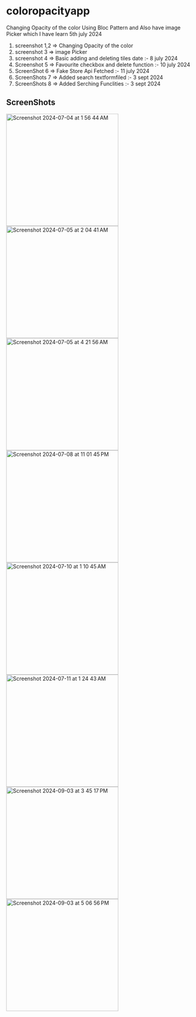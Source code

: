 # coloropacityapp

Changing Opacity of the color Using Bloc Pattern and Also have image Picker which I have learn 5th july 2024

1. screenshot 1,2 => Changing Opacity of the color
2. screenshot 3 => image Picker
3. screenshot 4 => Basic adding and deleting tiles date :- 8 july 2024
4. Screenshot 5 => Favourite checkbox and delete function :- 10 july 2024
5. ScreenShot 6 => Fake Store Api Fetched :- 11 july 2024
6. ScreenShots 7 => Added search textformfiled  :- 3 sept 2024
7. ScreenShots 8 => Added Serching Funclities :- 3 sept 2024


## ScreenShots

<img width="300" alt="Screenshot 2024-07-04 at 1 56 44 AM" src="https://github.com/devpaurakh/Color-Opacity-Changing-App/assets/100192320/8ff22272-10fe-46e6-90b0-2a044a1beeb5">
<img width="300" alt="Screenshot 2024-07-05 at 2 04 41 AM" src="https://github.com/devpaurakh/Color-Opacity-Changing-App/assets/100192320/737d264a-7ee5-45e5-bf2a-1dec0a13cb20">
<img width="300" alt="Screenshot 2024-07-05 at 4 21 56 AM" src="https://github.com/devpaurakh/Color-Opacity-Changing-App/assets/100192320/39ff1719-550a-4505-8dc4-e5514e6b89d7">
<img width="300" alt="Screenshot 2024-07-08 at 11 01 45 PM" src="https://github.com/devpaurakh/Color-Opacity-Changing-App/assets/100192320/c7a32d5a-f4bf-4f1d-a953-3997b8c93583">
<img width="300" alt="Screenshot 2024-07-10 at 1 10 45 AM" src="https://github.com/devpaurakh/Color-Opacity-Changing-App/assets/100192320/06f052df-8f70-447d-ae58-be5f778b9c95">
<img width="300" alt="Screenshot 2024-07-11 at 1 24 43 AM" src="https://github.com/devpaurakh/Color-Opacity-Changing-App/assets/100192320/b9675652-b985-440a-883f-a73e0385039d">
<img width="300" alt="Screenshot 2024-09-03 at 3 45 17 PM" src="https://github.com/user-attachments/assets/254820a9-8c37-4e33-8cba-e2655bd3a7aa">
<img width="300" alt="Screenshot 2024-09-03 at 5 06 56 PM" src="https://github.com/user-attachments/assets/6f35c451-104e-46b9-a9e6-f7535c758086">


